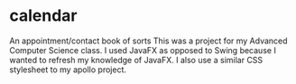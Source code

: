 # calendar
An appointment/contact book of sorts
This was a project for my Advanced Computer Science class. I used JavaFX as opposed to Swing because I wanted to refresh my knowledge of JavaFX.
I also use a similar CSS stylesheet to my apollo project. 
